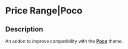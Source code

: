# Price Range|Poco

## Description
An addon to improve compatibility with the [**Poco**](https://www.pocotheme.com) theme.

